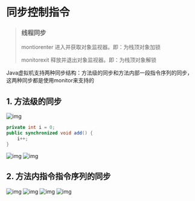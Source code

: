 # 同步控制指令

> ### 线程同步
>
> montiorenter 进入并获取对象监视器。即：为栈顶对象加锁
>
> monitorexit 释放并退出对象监视器。即：为栈顶对象解锁

Java虚拟机支持两种同步结构：方法级的同步和方法内部一段指令序列的同步，这两种同步都是使用monitor来支持的

## 1. 方法级的同步

![img](https://gitee.com/vectorx/ImageCloud/raw/master/img/20210425232905.png)

```java
private int i = 0;
public synchronized void add() {
	i++;
}
```

![img](https://gitee.com/vectorx/ImageCloud/raw/master/img/20210425232535.png)
![img](https://gitee.com/vectorx/ImageCloud/raw/master/img/20210425232550.png)

## 2. 方法内指令指令序列的同步

![img](https://gitee.com/vectorx/ImageCloud/raw/master/img/20210425232648.png)
![img](https://gitee.com/vectorx/ImageCloud/raw/master/img/20210425232654.png)
![img](https://gitee.com/vectorx/ImageCloud/raw/master/img/20210425232701.png)
![img](https://gitee.com/vectorx/ImageCloud/raw/master/img/20210425232710.png)